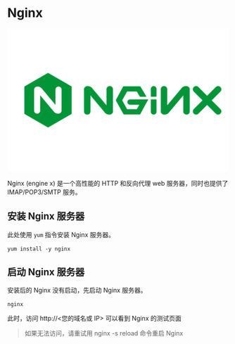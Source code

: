 # Nginx

![Nginx](img/nginx.jpg)

Nginx (engine x) 是一个高性能的 HTTP 和反向代理 web 服务器，同时也提供了 IMAP/POP3/SMTP 服务。

## 安装 Nginx 服务器

此处使用 `yum` 指令安装 Nginx 服务器。

```shell
yum install -y nginx
```

## 启动 Nginx 服务器

安装后的 Nginx 没有启动，先启动 Nginx 服务器。

```shell
nginx
```

此时，访问 http://<您的域名或 IP> 可以看到 Nginx 的测试页面

> 如果无法访问，请重试用 nginx -s reload 命令重启 Nginx
